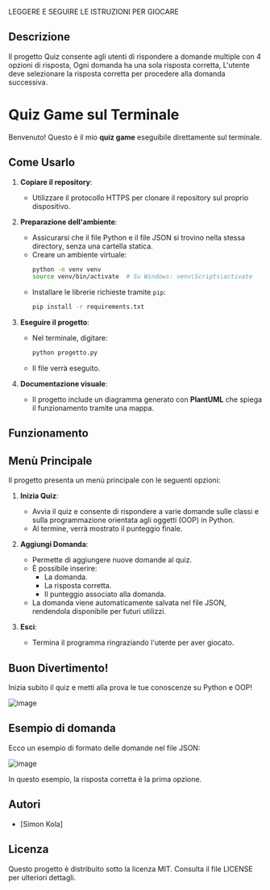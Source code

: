 LEGGERE E SEGUIRE LE ISTRUZIONI PER GIOCARE

## Descrizione
Il progetto Quiz consente agli utenti di rispondere a domande multiple con 4 opzioni di risposta, Ogni domanda ha una sola risposta corretta, L'utente deve selezionare la risposta corretta per procedere alla domanda successiva. 

# Quiz Game sul Terminale

Benvenuto! Questo è il mio **quiz game** eseguibile direttamente sul terminale.

## Come Usarlo

1. **Copiare il repository**:
   - Utilizzare il protocollo HTTPS per clonare il repository sul proprio dispositivo.

2. **Preparazione dell'ambiente**:
   - Assicurarsi che il file Python e il file JSON si trovino nella stessa directory, senza una cartella statica.
   - Creare un ambiente virtuale:
     ```bash
     python -m venv venv
     source venv/bin/activate  # Su Windows: venv\Scripts\activate
     ```
   - Installare le librerie richieste tramite `pip`:
     ```bash
     pip install -r requirements.txt
     ```

3. **Eseguire il progetto**:
   - Nel terminale, digitare:
     ```bash
     python progetto.py
     ```
   - Il file verrà eseguito. 

4. **Documentazione visuale**:
   - Il progetto include un diagramma generato con **PlantUML** che spiega il funzionamento tramite una mappa.
   
## Funzionamento
## Menù Principale

Il progetto presenta un menù principale con le seguenti opzioni:

1. **Inizia Quiz**: 
   - Avvia il quiz e consente di rispondere a varie domande sulle classi e sulla programmazione orientata agli oggetti (OOP) in Python.
   - Al termine, verrà mostrato il punteggio finale. 

2. **Aggiungi Domanda**:
   - Permette di aggiungere nuove domande al quiz. 
   - È possibile inserire:
     - La domanda.
     - La risposta corretta.
     - Il punteggio associato alla domanda.
   - La domanda viene automaticamente salvata nel file JSON, rendendola disponibile per futuri utilizzi.

3. **Esci**:
   - Termina il programma ringraziando l'utente per aver giocato.

## Buon Divertimento!

Inizia subito il quiz e metti alla prova le tue conoscenze su Python e OOP!

![image](https://github.com/user-attachments/assets/6005a18c-0c5b-4778-b080-4adf65ecfbb6)


## Esempio di domanda
Ecco un esempio di formato delle domande nel file JSON:

![image](https://github.com/user-attachments/assets/40bd49f1-028e-4146-a8df-9b618db59c11)

In questo esempio, la risposta corretta è la prima opzione.

## Autori
- [Simon Kola]
## Licenza
Questo progetto è distribuito sotto la licenza MIT. Consulta il file LICENSE per ulteriori dettagli.
